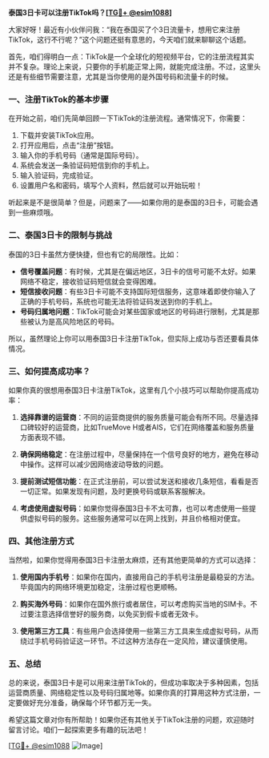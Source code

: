**泰国3日卡可以注册TikTok吗？[[TG💪+ @esim1088](https://t.me/s/esim1088)]**

大家好呀！最近有小伙伴问我：“我在泰国买了个3日流量卡，想用它来注册TikTok，这行不行呢？”这个问题还挺有意思的，今天咱们就来聊聊这个话题。

首先，咱们得明白一点：TikTok是一个全球化的短视频平台，它的注册流程其实并不复杂。理论上来说，只要你的手机能正常上网，就能完成注册。不过，这里头还是有些细节需要注意，尤其是当你使用的是外国号码和流量卡的时候。

### 一、注册TikTok的基本步骤

在开始之前，咱们先简单回顾一下TikTok的注册流程。通常情况下，你需要：

1. 下载并安装TikTok应用。
2. 打开应用后，点击“注册”按钮。
3. 输入你的手机号码（通常是国际号码）。
4. 系统会发送一条验证码短信到你的手机上。
5. 输入验证码，完成验证。
6. 设置用户名和密码，填写个人资料，然后就可以开始玩啦！

听起来是不是很简单？但是，问题来了——如果你用的是泰国的3日卡，可能会遇到一些麻烦哦。

### 二、泰国3日卡的限制与挑战

泰国的3日卡虽然方便快捷，但也有它的局限性。比如：

- **信号覆盖问题**：有时候，尤其是在偏远地区，3日卡的信号可能不太好。如果网络不稳定，接收验证码短信就会变得困难。
- **短信接收问题**：有些3日卡可能不支持国际短信服务，这意味着即使你输入了正确的手机号码，系统也可能无法将验证码发送到你的手机上。
- **号码归属地问题**：TikTok可能会对某些国家或地区的号码进行限制，尤其是那些被认为是高风险地区的号码。

所以，虽然理论上你可以用泰国3日卡注册TikTok，但实际上成功与否还要看具体情况。

### 三、如何提高成功率？

如果你真的很想用泰国3日卡注册TikTok，这里有几个小技巧可以帮助你提高成功率：

1. **选择靠谱的运营商**：不同的运营商提供的服务质量可能会有所不同。尽量选择口碑较好的运营商，比如TrueMove H或者AIS，它们在网络覆盖和服务质量方面表现不错。
   
2. **确保网络稳定**：在注册过程中，尽量保持在一个信号良好的地方，避免在移动中操作。这样可以减少因网络波动导致的问题。

3. **提前测试短信功能**：在正式注册前，可以尝试发送和接收几条短信，看看是否一切正常。如果发现有问题，及时更换号码或联系客服解决。

4. **考虑使用虚拟号码**：如果你觉得泰国3日卡不太可靠，也可以考虑使用一些提供虚拟号码的服务。这些服务通常可以在网上找到，并且价格相对便宜。

### 四、其他注册方式

当然啦，如果你觉得用泰国3日卡注册太麻烦，还有其他更简单的方式可以选择：

1. **使用国内手机号**：如果你在国内，直接用自己的手机号注册是最稳妥的方法。毕竟国内的网络环境更加稳定，注册过程也更顺畅。
   
2. **购买海外号码**：如果你在国外旅行或者居住，可以考虑购买当地的SIM卡。不过要注意选择信誉好的服务商，以免买到假卡或者无效卡。

3. **使用第三方工具**：有些用户会选择使用一些第三方工具来生成虚拟号码，从而绕过手机号码验证这一环节。不过这种方法存在一定风险，建议谨慎使用。

### 五、总结

总的来说，泰国3日卡是可以用来注册TikTok的，但成功率取决于多种因素，包括运营商质量、网络稳定性以及号码归属地等。如果你真的打算用这种方式注册，一定要做好充分准备，确保每个环节都万无一失。

希望这篇文章对你有所帮助！如果你还有其他关于TikTok注册的问题，欢迎随时留言讨论。咱们一起探索更多有趣的玩法吧！

[[TG💪+ @esim1088](https://t.me/s/esim1088) ![Image](https://i.postimg.cc/4NQfJmqS/Snipaste-2025-05-13-00-14-12.png)]